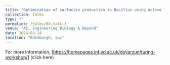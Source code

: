 ```yaml
---
title: "Optimisation of surfactin production in Bacillus using active learning and metabolomics"
collection: talks
type: ""
permalink: /talks/03-talk-3
venue: "AI, Engineering Biology & Beyond"
date: 2023-03-14
location: "Edinburgh, 🇬🇧"
---
```

For more information, [https://homepages.inf.ed.ac.uk/doyarzun/turing-workshop/] (click here)

